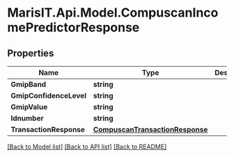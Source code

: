 
# MarisIT.Api.Model.CompuscanIncomePredictorResponse

## Properties

Name | Type | Description | Notes
------------ | ------------- | ------------- | -------------
**GmipBand** | **string** |  | [optional] 
**GmipConfidenceLevel** | **string** |  | [optional] 
**GmipValue** | **string** |  | [optional] 
**Idnumber** | **string** |  | [optional] 
**TransactionResponse** | [**CompuscanTransactionResponse**](CompuscanTransactionResponse.md) |  | [optional] 

[[Back to Model list]](../README.md#documentation-for-models)
[[Back to API list]](../README.md#documentation-for-api-endpoints)
[[Back to README]](../README.md)


